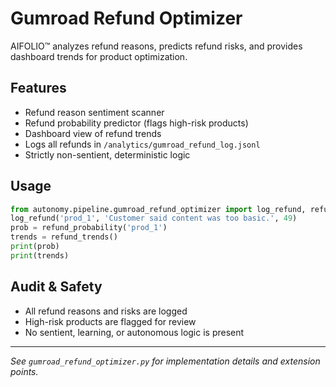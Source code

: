 # Gumroad Refund Optimizer

AIFOLIO™ analyzes refund reasons, predicts refund risks, and provides dashboard trends for product optimization.

## Features

- Refund reason sentiment scanner
- Refund probability predictor (flags high-risk products)
- Dashboard view of refund trends
- Logs all refunds in `/analytics/gumroad_refund_log.jsonl`
- Strictly non-sentient, deterministic logic

## Usage

```python
from autonomy.pipeline.gumroad_refund_optimizer import log_refund, refund_probability, refund_trends
log_refund('prod_1', 'Customer said content was too basic.', 49)
prob = refund_probability('prod_1')
trends = refund_trends()
print(prob)
print(trends)
```

## Audit & Safety

- All refund reasons and risks are logged
- High-risk products are flagged for review
- No sentient, learning, or autonomous logic is present

---

_See `gumroad_refund_optimizer.py` for implementation details and extension points._
